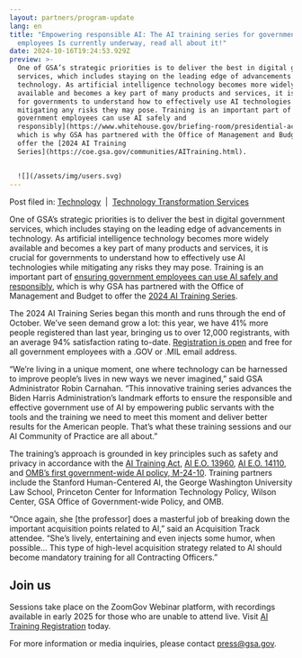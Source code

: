 ```yaml
---
layout: partners/program-update
lang: en
title: "Empowering responsible AI: The AI training series for government
  employees Is currently underway, read all about it!"
date: 2024-10-16T19:24:53.929Z
preview: >-
  One of GSA’s strategic priorities is to deliver the best in digital government
  services, which includes staying on the leading edge of advancements in
  technology. As artificial intelligence technology becomes more widely
  available and becomes a key part of many products and services, it is crucial
  for governments to understand how to effectively use AI technologies while
  mitigating any risks they may pose. Training is an important part of [ensuring
  government employees can use AI safely and
  responsibly](https://www.whitehouse.gov/briefing-room/presidential-actions/2023/10/30/executive-order-on-the-safe-secure-and-trustworthy-development-and-use-of-artificial-intelligence/),
  which is why GSA has partnered with the Office of Management and Budget to
  offer the [2024 AI Training
  Series](https://coe.gsa.gov/communities/AITraining.html). 


  ![](/assets/img/users.svg)
---
```

Post filed in: [Technology](https://www.gsa.gov/blog/blog-search?category=Technology)  |  [Technology Transformation Services](https://www.gsa.gov/blog/blog-search?category=Technology%20Transformation%20Services)

One of GSA’s strategic priorities is to deliver the best in digital government services, which includes staying on the leading edge of advancements in technology. As artificial intelligence technology becomes more widely available and becomes a key part of many products and services, it is crucial for governments to understand how to effectively use AI technologies while mitigating any risks they may pose. Training is an important part of [ensuring government employees can use AI safely and responsibly](https://www.whitehouse.gov/briefing-room/presidential-actions/2023/10/30/executive-order-on-the-safe-secure-and-trustworthy-development-and-use-of-artificial-intelligence/), which is why GSA has partnered with the Office of Management and Budget to offer the [2024 AI Training Series](https://coe.gsa.gov/communities/AITraining.html). 

The 2024 AI Training Series began this month and runs through the end of October. We’ve seen demand grow a lot: this year, we have 41% more people registered than last year, bringing us to over 12,000 registrants, with an average 94% satisfaction rating to-date. [Registration is open](https://coe.gsa.gov/communities/AITraining.html) and free for all government employees with a .GOV or .MIL email address.

“We’re living in a unique moment, one where technology can be harnessed to improve people’s lives in new ways we never imagined,” said GSA Administrator Robin Carnahan. “This innovative training series advances the Biden Harris Administration’s landmark efforts to ensure the responsible and effective government use of AI by empowering public servants with the tools and the training we need to meet this moment and deliver better results for the American people. That’s what these training sessions and our AI Community of Practice are all about.”

The training’s approach is grounded in key principles such as safety and privacy in accordance with the [AI Training Act](https://www.congress.gov/117/plaws/publ207/PLAW-117publ207.pdf), [AI E.O. 13960](https://www.federalregister.gov/documents/2020/12/08/2020-27065/promoting-the-use-of-trustworthy-artificial-intelligence-in-the-federal-government), [AI E.O. 14110](https://www.federalregister.gov/documents/2023/11/01/2023-24283/safe-secure-and-trustworthy-development-and-use-of-artificial-intelligence), and [OMB’s first government-wide AI policy, M-24-10](https://www.whitehouse.gov/wp-content/uploads/2024/03/M-24-10-Advancing-Governance-Innovation-and-Risk-Management-for-Agency-Use-of-Artificial-Intelligence.pdf). Training partners include the Stanford Human-Centered AI, the George Washington University Law School, Princeton Center for Information Technology Policy, Wilson Center, GSA Office of Government-wide Policy, and OMB.

“Once again, she \[the professor] does a masterful job of breaking down the important acquisition points related to Al,” said an Acquisition Track attendee. “She’s lively, entertaining and even injects some humor, when possible… This type of high-level acquisition strategy related to Al should become mandatory training for all Contracting Officers.”



## **Join us**

Sessions take place on the ZoomGov Webinar platform, with recordings available in early 2025 for those who are unable to attend live. Visit [AI Training Registration](https://coe.gsa.gov/communities/AITraining.html) today.

For more information or media inquiries, please contact [press@gsa.gov](mailto:press@gsa.gov).